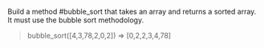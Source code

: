Build a method #bubble_sort that takes an array and returns a sorted array. It must use the bubble sort methodology.

> bubble_sort([4,3,78,2,0,2])
=> [0,2,2,3,4,78]